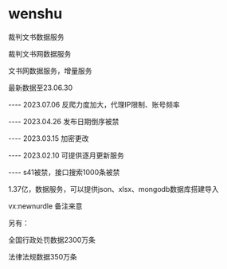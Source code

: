 # wenshu
裁判文书数据服务

裁判文书网数据服务

文书网数据服务，增量服务


最新数据至23.06.30

---- 2023.07.06 反爬力度加大，代理IP限制、账号频率

---- 2023.04.26 发布日期倒序被禁

---- 2023.03.15 加密更改

---- 2023.02.10 可提供逐月更新服务

---- s41被禁，接口搜索1000条被禁


1.37亿，数据服务，可以提供json、xlsx、mongodb数据库搭建导入

vx:newnurdle 备注来意

另有：

全国行政处罚数据2300万条

法律法规数据350万条
